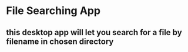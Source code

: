 # File Searching App

## this desktop app will let you search for a file by filename in chosen directory

